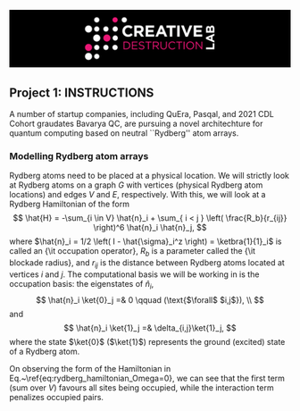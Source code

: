 ![CDL 2022 Cohort Project](../CDL_logo.jpg)
## Project 1: INSTRUCTIONS

A number of startup companies, including QuEra, Pasqal, and 2021 CDL Cohort graudates Bavarya QC,
are pursuing a novel architechture for quantum computing based on neutral ``Rydberg'' atom arrays.


### Modelling Rydberg atom arrays

Rydberg atoms need to be placed at a physical location.
We will strictly look at Rydberg atoms on a graph $G$ with vertices (physical Rydberg atom locations) and edges $V$ and $E$, respectively.
With this, we will look at a Rydberg Hamiltonian of the form
$$
    \hat{H} = -\sum_{i \in V} \hat{n}_i + \sum_{ i < j } \left( \frac{R_b}{r_{ij}} \right)^6 \hat{n}_i \hat{n}_j,
$$
where $\hat{n}_i = 1/2 \left( I - \hat{\sigma}_i^z \right) = \ketbra{1}{1}_i$ is called an {\it occupation operator}, $R_b$ is a parameter called the {\it blockade radius}, and $r_{ij}$ is the distance between Rydberg atoms located at vertices $i$ and $j$.
The computational basis we will be working in is the occupation basis: the eigenstates of $\hat{n}_i$,
$$
 \hat{n}_i \ket{0}_j =& 0 \qquad (\text{$\forall$ $i,j$}), \\
$$ and
$$
 \hat{n}_i \ket{1}_j =& \delta_{i,j}\ket{1}_j,
$$
where the state $\ket{0}$ ($\ket{1}$) represents the ground (excited) state of a Rydberg atom.

On observing the form of the Hamiltonian in Eq.~\ref{eq:rydberg_hamiltonian_Omega=0}, we can see that the first term (sum over $V$) favours all sites being occupied, while the interaction term penalizes occupied pairs.
